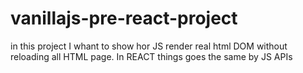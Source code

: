 # vanillajs-pre-react-project
in this project I whant to show hor JS render real html DOM
without reloading all HTML page.
In REACT things goes the same by JS APIs
